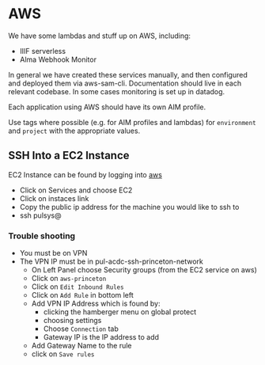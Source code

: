# AWS

We have some lambdas and stuff up on AWS, including:
* IIIF serverless
* Alma Webhook Monitor

In general we have created these services manually, and then configured and
deployed them via aws-sam-cli. Documentation should live in each relevant
codebase. In some cases monitoring is set up in datadog.

Each application using AWS should have its own AIM profile.

Use tags where possible (e.g. for AIM profiles and lambdas) for `environment` and `project` with the appropriate
values.

## SSH Into a EC2 Instance
EC2 Instance can be found by logging into [aws](https://princeton.edu/aws)
* Click on Services and choose EC2
* Click on instaces link
* Copy the public ip address for the machine you would like to ssh to
* ssh pulsys@<public ip address>
### Trouble shooting
  * You must be on VPN
  * The VPN IP must be in pul-acdc-ssh-princeton-network
     * On Left Panel choose Security groups (from the EC2 service on aws)
     * Click on `aws-princeton`
     * Click on `Edit Inbound Rules`
     * Click on `Add Rule` in bottom left
     * Add VPN IP Address which is found by:
        * clicking the hamberger menu on global protect
        * choosing settings
        * Choose `Connection` tab
        * Gateway IP is the IP address to add
     * Add Gateway Name to the rule
     * click on `Save rules`
